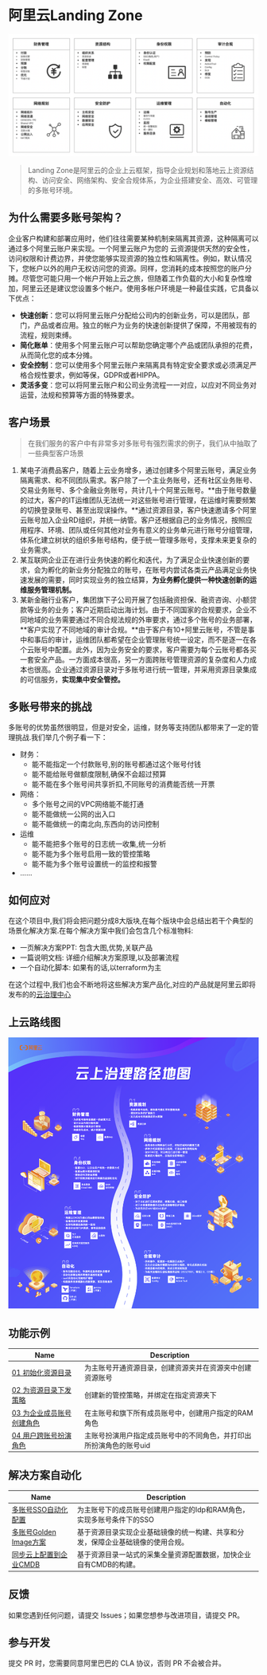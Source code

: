 # 阿里云Landing Zone

![](image/landing-zone-module.png)



> Landing Zone是阿里云的企业上云框架，指导企业规划和落地云上资源结构、访问安全、网络架构、安全合规体系，为企业搭建安全、高效、可管理的多账号环境。



## 为什么需要多账号架构？

企业客户构建和部署应用时，他们往往需要某种机制来隔离其资源，这种隔离可以通过多个阿里云账户来实现。一个阿里云账户为您的 云资源提供天然的安全性，访问权限和计费边界，并使您能够实现资源的独立性和隔离性。例如，默认情况下，您帐户以外的用户无权访问您的资源。同样，您消耗的成本按照您的账户分摊。尽管您可能只用一个帐户开始上云之旅，但随着工作负载的大小和复杂性增加，阿里云还是建议您设置多个帐户。使用多帐户环境是一种最佳实践，它具备以下优点：

- **快速创新**：您可以将阿里云账户分配给公司内的创新业务，可以是团队，部门，产品或者应用。独立的帐户为业务的快速创新提供了保障，不用被现有的流程，规则束缚。
- **简化账单**：使用多个阿里云账户可以帮助您确定哪个产品或团队承担的花费，从而简化您的成本分摊。
- **安全控制**：您可以使用多个阿里云账户来隔离具有特定安全要求或必须满足严格合规性要求，例如等保，GDPR或者HIPPA。
- **灵活多变**：您可以将阿里云账户和公司业务流程一一对应，以应对不同业务对运营，法规和预算等方面的特殊要求。

## 客户场景

> 在我们服务的客户中有非常多对多账号有强烈需求的例子，我们从中抽取了一些典型客户场景

1. 某电子消费品客户，随着上云业务增多，通过创建多个阿里云账号，满足业务隔离需求、和不同团队需求。客户除了一个主业务账号，还有社区业务账号、交易业务账号、多个金融业务账号，共计几十个阿里云账号。**由于账号数量的过大，客户的IT运维团队无法统一对这些账号进行管理，在运维时需要频繁的切换登录账号、甚至出现误操作。**通过资源目录，客户快速邀请多个阿里云账号加入企业RD组织，并统一纳管。客户还根据自己的业务情况，按照应用程序、环境、团队或任何其他对业务有意义的业务单元进行账号分组管理，体系化建立树状的组织多账号结构，便于统一管理多账号，支撑未来更复杂的业务需求。
2. 某互联网企业正在进行业务快速的孵化和迭代，为了满足企业快速创新的要求，会为孵化的新业务分配独立的账号，在账号内尝试各类云产品满足业务快速发展的需要，同时实现业务的独立结算，**为业务孵化提供一种快速创新的运维服务管理机制。**
3. 某新金融行业客户，集团旗下子公司开展了包括融资担保、融资咨询、小额贷款等业务的业务；客户近期启动出海计划。由于不同国家的合规要求，企业不同地域的业务需要通过不同合规法规的外审要求，通过多个账号的业务部署，**客户实现了不同地域的审计合规。**由于客户有10+阿里云账号，不管是事中和事后的审计，运维团队都希望在企业管理账号统一设定，而不是逐一在各个云账号中配置。此外，因为业务安全的要求，客户需要为每个云账号都各买一套安全产品。一方面成本很高，另一方面跨账号管理资源的复杂度和人力成本也很高。企业通过资源目录对于多账号进行统一管理，并采用资源目录集成的可信服务，**实现集中安全管控。**

## 多账号带来的挑战

多账号的优势虽然很明显，但是对安全，运维，财务等支持团队都带来了一定的管理挑战.我们举几个例子看一下：

- 财务：
  - 能不能指定一个付款账号,别的账号都通过这个账号付钱
  - 能不能给账号做额度限制,确保不会超过预算
  - 能不能在多个账号间共享折扣,不同账号的消费能否统一开票
- 网络：
  - 多个账号之间的VPC网络能不能打通
  - 能不能做统一公网的出入口
  - 能不能做统一的南北向,东西向的访问控制
- 运维
  - 能不能把多个账号的日志统一收集,统一分析
  - 能不能为多个账号启用一致的管控策略
  - 能不能为多个账号设置统一的监控和报警
- ......



## 如何应对

在这个项目中,我们将会把问题分成8大版块,在每个版块中会总结出若干个典型的场景化解决方案.在每个解决方案中我们会包含几个标准物料:

- 一页解决方案PPT: 包含大图,优势,关联产品
- 一篇说明文档: 详细介绍解决方案原理,以及部署流程
- 一个自动化脚本: 如果有的话,以terraform为主

在这个过程中,我们也会不断地将这些解决方案产品化,对应的产品就是阿里云即将发布的的[云治理中心](https://landingzone.console.aliyun.com)



## 上云路线图

![](image/landing-zone-journey.png)

## 功能示例

| Name                                                         | Description                                                  |
| ------------------------------------------------------------ | ------------------------------------------------------------ |
| [01 初始化资源目录](./solution/IAM/function/01-terraform-init-resource-directory) | 为主账号开通资源目录，创建资源夹并在资源夹中创建资源账号     |
| [02 为资源目录下发策略](./solution/IAM/function/02-terraform-control-policy) | 创建新的管控策略，并绑定在指定资源夹下                       |
| [03 为企业成员账号创建角色](./solution/IAM/function/03-terraform-auto-create-role) | 在主账号和旗下所有成员账号中，创建用户指定的RAM角色          |
| [04 用户跨账号扮演角色](./solution/IAM/function/04-terraform-multi-roles) | 主账号扮演用户指定成员账号中的不同角色，并打印出所扮演角色的账号uid |

## 解决方案自动化

| Name                                                         | Description                                                  |
| ------------------------------------------------------------ | ------------------------------------------------------------ |
| [多账号SSO自动化配置](./solution/IAM/2.1-multi-account-sso)  | 为主账号下的成员账号创建用户指定的Idp和RAM角色，实现多账号条件下的SSO |
| [多账号Golden Image方案](./solution/compliance/3.2-goldenImage) | 基于资源目录实现企业基础镜像的统一构建、共享和分发，保障企业基础镜像的使用合规。 |
| [同步云上配置到企业CMDB](./solution/compliance/3.3-cmdb)     | 基于资源目录一站式的采集全量资源配置数据，加快企业自有CMDB的构建。 |

## 反馈

如果您遇到任何问题，请提交 Issues；如果您想参与改进项目，请提交 PR。

## 参与开发

提交 PR 时，您需要同意阿里巴巴的 CLA 协议，否则 PR 不会被合并。